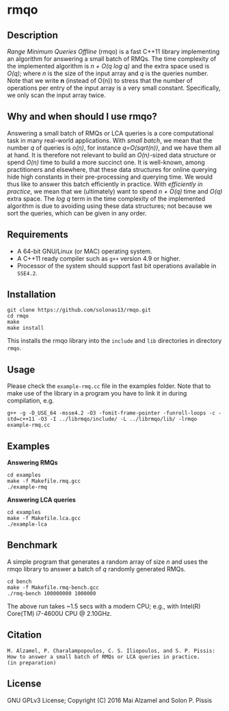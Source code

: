 # rmqo

Description
-----------

<i>Range Minimum Queries Offline</i> (rmqo) is a fast C++11
library implementing an algorithm for answering a small batch of RMQs. 
The time complexity of the implemented algorithm is <i>n + O(q log q)</i> and the
extra space used is <i>O(q)</i>; where <i>n</i> is the size of the input array and <i>q</i> is the queries number. Note that we write <b>n</b> (instead of O(n)) to stress that the number of operations per entry of the 
input array is a very small constant. Specifically, we only scan the input array twice.

Why and when should I use rmqo?
--------

Answering a small batch of RMQs or LCA queries is a core computational task in many real-world applications. 
With <i>small batch</i>, we mean that the number <i>q</i> of queries is <i>o(n)</i>, for instance <i>q=O(sqrt(n))</i>, and we have them all at hand.  It is therefore not relevant to build an <i>O(n)</i>-sized data structure or spend <i>O(n)</i> time to build a more succinct one. It is well-known, among practitioners and elsewhere, that these data structures for online querying hide high constants in their pre-processing and querying time. We would thus like to answer this batch efficiently in practice. With <i>efficiently in practice</i>, we mean that we (ultimately) want to spend <i>n + O(q)</i> time and <i>O(q)</i> extra space. The <i>log q</i> term in the time complexity of the implemented algorithm is due to avoiding using these data structures; not because we sort the queries, which can be given in any order.

Requirements
--------

* A 64-bit GNU/Linux (or MAC) operating system.
* A C++11 ready compiler such as `g++` version 4.9 or higher.
* Processor of the system should support fast bit operations available in `SSE4.2`.

Installation
--------

```
git clone https://github.com/solonas13/rmqo.git
cd rmqo
make
make install
```
This installs the rmqo library into the `include` and `lib` directories in directory `rmqo`.

Usage
--------

Please check the `example-rmq.cc` file in the examples folder. Note that to make use of the library in a program you have to link it in during compilation, e.g.
```
g++ -g -D_USE_64 -msse4.2 -O3 -fomit-frame-pointer -funroll-loops -c -std=c++11 -O3 -I ../librmqo/include/ -L ../librmqo/lib/ -lrmqo example-rmq.cc
```
Examples 
--------

<b>Answering RMQs</b>
```
cd examples
make -f Makefile.rmq.gcc
./example-rmq
```
<b>Answering LCA queries</b>
```
cd examples
make -f Makefile.lca.gcc
./example-lca
```
Benchmark
--------

A simple program that generates a random array of size <i>n</i> and uses the rmqo library to answer a batch of <i>q</i> randomly generated RMQs.
```
cd bench
make -f Makefile.rmq-bench.gcc
./rmq-bench 100000000 1000000
```
The above run takes ~1.5 secs with a modern CPU; e.g., with Intel(R) Core(TM) i7-4600U CPU @ 2.10GHz. 

Citation
--------

```
M. Alzamel, P. Charalampopoulos, C. S. Iliopoulos, and S. P. Pissis: 
How to answer a small batch of RMQs or LCA queries in practice. 
(in preparation)
```

License
-------- 

GNU GPLv3 License; Copyright (C) 2016 Mai Alzamel and Solon P. Pissis

